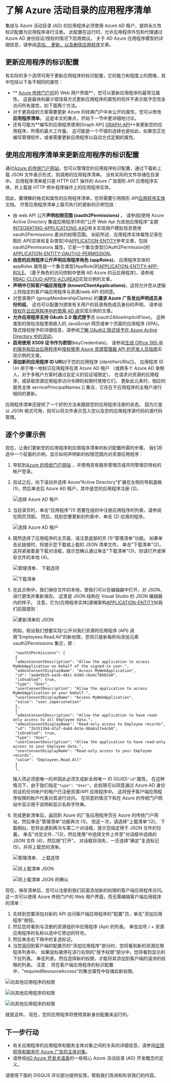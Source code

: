 <properties
   pageTitle="了解 Azure 的活动目录的应用程序清单 |Microsoft Azure"
   description="Azure Active Directory 应用程序清单，其中表示应用程序的标识配置在 Azure AD 租户，并被用来促进 OAuth 授权、 同意的情况下体验和更多的详细覆盖范围。"
   services="active-directory"
   documentationCenter=""
   authors="bryanla"
   manager="mbaldwin"
   editor=""/>

<tags
   ms.service="active-directory"
   ms.devlang="na"
   ms.topic="article"
   ms.tgt_pltfrm="na"
   ms.workload="identity"
   ms.date="10/11/2016"
   ms.author="dkershaw;bryanla"/>

# <a name="understanding-the-azure-active-directory-application-manifest"></a>了解 Azure 活动目录的应用程序清单

集成与 Azure 活动目录 (AD) 的应用程序必须使用 Azure AD 租户，提供永久性标识配置为应用程序进行注册。 此配置在运行时，允许应用程序外包和代理通过 Azure AD 身份验证/授权的情况下启用商议。 关于 AD Azure 应用程序模型的详细信息，请参阅[添加、 更新，以及删除应用程序][ADD-UPD-RMV-APP]文章。

## <a name="updating-an-applications-identity-configuration"></a>更新应用程序的标识配置

有实际的多个选项可用于更新应用程序的标识配置，它的能力和程度上的困难，其中包括以下各不相同的属性︰

- ** [Azure 传统门户的][AZURE-CLASSIC-PORTAL]的 Web 用户界面**，您可以更新应用程序的最常见属性。 这是最快和最少错误易方式更新应用程序的属性的但并不表示赋予您完全访问所有属性，如下面两个方法。
- 对于更高级的方案需要更新 Azure 的经典门户中未公开的属性，您可以修改**应用程序清单**。 这是本文的重点，开始下一节中更详细地讨论。
- 还有可能为**编写的应用程序使用[Graph API] [GRAPH-API]**来更新您的应用程序，所需的最大工作量。 这可能是一个不错的选择也是如此，如果您正在编写管理软件，或者需要更新应用程序以自动方式定期的属性。

## <a name="using-the-application-manifest-to-update-an-applications-identity-configuration"></a>使用应用程序清单来更新应用程序的标识配置
通过[Azure 的传统门户网站][AZURE-CLASSIC-PORTAL]，您可以管理您的应用程序标识配置，通过下载和上载 JSON 文件表示形式，则调用的应用程序清单。 没有实际的文件存储在目录中。 应用程序清单是只是 HTTP GET 操作的 Azure 广告图形 API 应用程序实体，并上载是 HTTP 修补程序操作上的应用程序实体。

因此，要理解的格式和属性的应用程序清单，您将需要引用图形 API[应用程序实体][APPLICATION-ENTITY]文档。 尽管应用程序清单上载可执行的更新的示例包括︰

- 由 web API 公开**声明权限范围 (oauth2Permissions)** 。 请参阅[使用 Azure Active Directory 集成应用程序]中的"公开 Web Api 为其他应用程序"主题[INTEGRATING-APPLICATIONS-AAD]有关实现用户模拟信息使用 oauth2Permissions 委派的权限范围。 如前所述，应用程序实体属性记录在图形 API[实体和复杂类型]中[APPLICATION-ENTITY]参考文章，包括 oauth2Permissions 属性，它是一个集合类型[OAuth2Permission]的[APPLICATION-ENTITY-OAUTH2-PERMISSION]。
- **由您的应用程序公开声明应用程序角色 (appRoles)**。 应用程序实体的 appRoles 属性是一个集合类型[AppRole]的[APPLICATION-ENTITY-APP-ROLE]。 [基于角色的访问控制中使用 AD Azure 的云应用程序]，请参阅[RBAC-CLOUD-APPS-AZUREAD]实现示例的文章。
- **声明中已知客户端应用程序 (knownClientApplications)**，这将允许您从逻辑上将指定的客户端应用程序与资源/web API 的同意。
- 对登录用户 (groupMembershipClaims) 的**请求 Azure 广告发出声明成员身份的组**。  这也可以配置为颁发有关用户的目录角色成员身份的声明。 请参阅[授权在云应用程序中的使用 AD 组][AAD-GROUPS-FOR-AUTHORIZATION]实现示例的文章。
- **允许应用程序支持 OAuth 2.0 隐式授予**流 (oauth2AllowImplicitFlow)。 这种类型的授权流程使用嵌入的 JavaScript 网页或单个页面的应用程序 (SPA)。 隐式授权授予的详细信息，请参阅[了解 OAuth2 隐式授予在 Azure Active Directory 中的流动][IMPLICIT-GRANT]。
- **启用使用 X509 证书作为密钥**(keyCredentials)。 请参阅[生成 Office 365 中的服务和后台应用程序][O365-SERVICE-DAEMON-APPS]和[授权使用 Azure 资源管理器 API 的开发人员指南][DEV-GUIDE-TO-AUTH-WITH-ARM]实现示例的文章。
- **添加新的应用程序 ID URI**对于您的应用程序 (identifierURIs[])。 应用程序 ID Uri 用于唯一地标识应用程序在其 Azure AD 租户 （或跨多个 Azure AD 承租人，对于多租户方案时通过自定义的验证域限定）。 在请求对资源的应用程序，或获取资源应用程序访问令牌的权限时使用它们。 更新此元素时，相应的服务主体 servicePrincipalNames [] 集合，它存在于应用程序的主租户进行相同的更新。

应用程序清单还提供了一个好的方法来跟踪您的应用程序注册的状态。 因为它是以 JSON 格式可用，则可以将文件表示签入您以及您的应用程序源代码的源代码管理。

## <a name="step-by-step-example"></a>逐个步骤示例
现在，让我们更新您的应用程序到应用程序清单的标识配置所需的步骤。 我们将选中一个前面的示例，显示如何声明新的权限范围内对资源应用程序︰

1. 导航到[Azure 的传统门户网站][ AZURE-CLASSIC-PORTAL] ，并使用具有服务管理员或共同管理员特权的帐户登录。

2. 验证之后，向下滚动并选择 Azure"Active Directory"扩展在左侧的导航面板 (1)，然后单击后 Azure AD 租户，其中是您的应用程序注册 (2)。

    ![选择 Azure AD 租户][SELECT-AZURE-AD-TENANT]

3. 当目录页时，单击"应用程序"(1) 若要在组织中注册应用程序的列表，请参阅在网页顶部。 然后，找到您要更新的列表中，单击 (2) 应用的程序。

    ![选择 Azure AD 租户][SELECT-AZURE-AD-APP]

4. 既然选择了应用程序的主页面，请注意底部的页 (1)"管理清单"功能。 如果单击此链接时，将提示您下载或上载的 JSON 清单文件。 单击"下载清单"(2)。 这将紧接着是下载对话框，提示您确认通过单击"下载清单"(3)，则请打开或保存文件的本地 (4)。

    ![管理清单、 下载选项][MANAGE-MANIFEST-DOWNLOAD]

    ![下载清单][DOWNLOAD-MANIFEST]

5. 在此示例中，我们保存文件的本地，使我们可以在编辑器中打开，对 JSON，进行更改并重新保存。 这里是 JSON 结构在 Visual Studio 的 JSON 编辑器内的样子。 注意，它为[应用程序实体]遵循架构[APPLICATION-ENTITY]如我们前面提到︰

    ![更新清单的 JSON][UPDATE-MANIFEST]

    例如，假设我们想要实现/公开对我们资源的应用程序 (API) 调用"Employees.Read.All"的新权限，您将只是新每秒向添加元素 oauth2Permissions 集合，即︰

        "oauth2Permissions": [
        {
        "adminConsentDescription": "Allow the application to access MyWebApplication on behalf of the signed-in user.",
        "adminConsentDisplayName": "Access MyWebApplication",
        "id": "aade5b35-ea3e-481c-b38d-cba4c78682a0",
        "isEnabled": true,
        "type": "User",
        "userConsentDescription": "Allow the application to access MyWebApplication on your behalf.",
        "userConsentDisplayName": "Access MyWebApplication",
        "value": "user_impersonation"
        },
        {
        "adminConsentDescription": "Allow the application to have read-only access to all Employee data.",
        "adminConsentDisplayName": "Read-only access to Employee records",
        "id": "2b351394-d7a7-4a84-841e-08a6a17e4cb8",
        "isEnabled": true,
        "type": "User",
        "userConsentDescription": "Allow the application to have read-only access to your Employee data.",
        "userConsentDisplayName": "Read-only access to your Employee records",
        "value": "Employees.Read.All"
        }
        ],

    输入项必须是唯一的并因此必须生成新全局唯一 ID (GUID)`"id"`属性。 在这种情况下，由于我们指定`"type": "User"`，此权限可以同意通过 Azure AD 身份验证的任何帐户的租户已注册资源/API 应用程序中。 这将授予客户端应用程序权限的帐户代表对其进行访问。 在同意的情况下和在 Azure 的传统门户网站中显示用于说明和显示名称字符串。

6. 完成更新清单后，返回到 Azure 的广告应用程序页在 Azure 的传统门户网站，然后单击"管理清单"功能再次 (1)。 但这一次，请选择"上载清单"(2)。 下载相似，您将会遇到再次与第二个对话框，提示您指定用于 JSON 文件的位置。 单击"浏览文件..."(3)，然后使用"中选择文件上传至"对话框中选择的 JSON 文件 (4)，然后按"打开"。 对话框将消失，一旦选择"确定"复选标记 (5)，并将上载您的清单。  

    ![管理清单、 上载选项][MANAGE-MANIFEST-UPLOAD]

    ![将上载清单 JSON][UPLOAD-MANIFEST]

    ![将上载清单 JSON 的确认][UPLOAD-MANIFEST-CONFIRM]

现在，保存清单后，您可以注册到我们前面添加新的权限的客户端应用程序访问。 这一次可以使用 Azure 传统门户的 Web 用户界面，而无需编辑客户端应用程序的清单︰  

1. 先转到您要添加对新的 API 访问客户端应用程序的"配置"页，单击"添加应用程序"按钮。
2. 然后您将看到与注册的资源组织中应用程序 (Api) 的列表。 单击加号 / + 资源应用程序的名称以选中它旁边的符号。  
3. 然后单击右下角中的复选标记。
4. 当您返回到客户端的配置页的"添加应用程序"部分时，您将看到新的资源应用程序列表中。 如果鼠标悬停在该行右侧的"授予权限"部分中，您将看到显示的下拉列表。 单击列表，然后选择新的权限，才能将其添加到客户端的请求的权限的列表。 注意︰ 将在客户端应用程序的标识配置中，"requiredResourceAccess"的集合属性中存储此新权限。

![向其他应用程序的权限][PERMS-TO-OTHER-APPS]

![向其他应用程序的权限][PERMS-SELECT-APP]

![向其他应用程序的权限][PERMS-SELECT-PERMS]

就是这样。 现在，您的应用程序将使用其新身份配置来运行的。

## <a name="next-steps"></a>下一步行动
- 有关应用程序的应用程序和服务主体对象之间的关系的详细信息，请参阅[应用程序和服务在 Azure 广告的主体对象][AAD-APP-OBJECTS]。
- 请参阅[AD Azure 开发术语表][AAD-DEVELOPER-GLOSSARY]的一些核心 Azure 活动目录 (AD) 开发概念的定义。

请使用下面的 DISQUS 评论部分提供反馈，帮助我们改进和形状我们的内容。

<!--Image references-->
[DOWNLOAD-MANIFEST]: ./media/active-directory-application-manifest/download-manifest.png
[MANAGE-MANIFEST-DOWNLOAD]: ./media/active-directory-application-manifest/manage-manifest-download.png
[MANAGE-MANIFEST-UPLOAD]: ./media/active-directory-application-manifest/manage-manifest-upload.png
[PERMS-SELECT-APP]: ./media/active-directory-application-manifest/portal-perms-select-app.png
[PERMS-SELECT-PERMS]: ./media/active-directory-application-manifest/portal-perms-select-perms.png
[PERMS-TO-OTHER-APPS]: ./media/active-directory-application-manifest/portal-perms-to-other-apps.png
[SELECT-AZURE-AD-APP]: ./media/active-directory-application-manifest/select-azure-ad-application.png
[SELECT-AZURE-AD-TENANT]: ./media/active-directory-application-manifest/select-azure-ad-tenant.png
[UPDATE-MANIFEST]: ./media/active-directory-application-manifest/update-manifest.png
[UPLOAD-MANIFEST]: ./media/active-directory-application-manifest/upload-manifest.png
[UPLOAD-MANIFEST-CONFIRM]: ./media/active-directory-application-manifest/upload-manifest-confirm.png

<!--article references -->
[AAD-APP-OBJECTS]: active-directory-application-objects.md
[AAD-DEVELOPER-GLOSSARY]: active-directory-dev-glossary.md
[AAD-GROUPS-FOR-AUTHORIZATION]: http://www.dushyantgill.com/blog/2014/12/10/authorization-cloud-applications-using-ad-groups/
[ADD-UPD-RMV-APP]: active-directory-integrating-applications.md
[APPLICATION-ENTITY]: https://msdn.microsoft.com/Library/Azure/Ad/Graph/api/entity-and-complex-type-reference#application-entity
[APPLICATION-ENTITY-APP-ROLE]: https://msdn.microsoft.com/Library/Azure/Ad/Graph/api/entity-and-complex-type-reference#approle-type
[APPLICATION-ENTITY-OAUTH2-PERMISSION]: https://msdn.microsoft.com/Library/Azure/Ad/Graph/api/entity-and-complex-type-reference#oauth2permission-type
[AZURE-CLASSIC-PORTAL]: https://manage.windowsazure.com
[DEV-GUIDE-TO-AUTH-WITH-ARM]: http://www.dushyantgill.com/blog/2015/05/23/developers-guide-to-auth-with-azure-resource-manager-api/
[GRAPH-API]: active-directory-graph-api.md
[IMPLICIT-GRANT]: active-directory-dev-understanding-oauth2-implicit-grant.md
[INTEGRATING-APPLICATIONS-AAD]: https://azure.microsoft.com/documentation/articles/active-directory-integrating-applications/
[O365-PERM-DETAILS]: https://msdn.microsoft.com/office/office365/HowTo/application-manifest
[O365-SERVICE-DAEMON-APPS]: https://msdn.microsoft.com/office/office365/howto/building-service-apps-in-office-365
[RBAC-CLOUD-APPS-AZUREAD]: http://www.dushyantgill.com/blog/2014/12/10/roles-based-access-control-in-cloud-applications-using-azure-ad/

